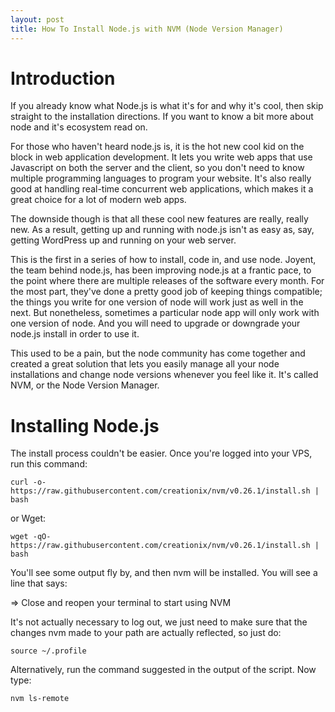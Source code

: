 ```yaml
---
layout: post
title: How To Install Node.js with NVM (Node Version Manager)
---
```


Introduction
============
If you already know what Node.js is what it's for and why it's cool, then skip straight to the installation directions. If you want to know a bit more about node and it's ecosystem read on.

For those who haven't heard node.js is, it is the hot new cool kid on the block in web application development. It lets you write web apps that use Javascript on both the server and the client, so you don't need to know multiple programming languages to program your website. It's also really good at handling real-time concurrent web applications, which makes it a great choice for a lot of modern web apps.

The downside though is that all these cool new features are really, really new. As a result, getting up and running with node.js isn't as easy as, say, getting WordPress up and running on your web server.

This is the first in a series of how to install, code in, and use node. Joyent, the team behind node.js, has been improving node.js at a frantic pace, to the point where there are multiple releases of the software every month. For the most part, they've done a pretty good job of keeping things compatible; the things you write for one version of node will work just as well in the next. But nonetheless, sometimes a particular node app will only work with one version of node. And you will need to upgrade or downgrade your node.js install in order to use it.

This used to be a pain, but the node community has come together and created a great solution that lets you easily manage all your node installations and change node versions whenever you feel like it. It's called NVM, or the Node Version Manager.

Installing Node.js
==================
The install process couldn't be easier. Once you're logged into your VPS, run this command:

```
curl -o- https://raw.githubusercontent.com/creationix/nvm/v0.26.1/install.sh | bash
```

or Wget:

```
wget -qO- https://raw.githubusercontent.com/creationix/nvm/v0.26.1/install.sh | bash
```

You'll see some output fly by, and then nvm will be installed. You will see a line that says:

=> Close and reopen your terminal to start using NVM

It's not actually necessary to log out, we just need to make sure that the changes nvm made to your path are actually reflected, so just do:

```
source ~/.profile
```

Alternatively, run the command suggested in the output of the script. Now type:

```
nvm ls-remote
```